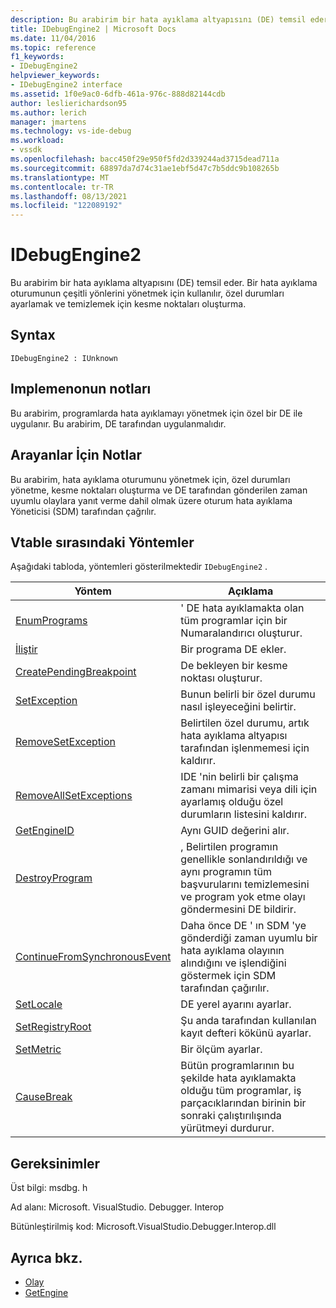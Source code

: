```yaml
---
description: Bu arabirim bir hata ayıklama altyapısını (DE) temsil eder.
title: IDebugEngine2 | Microsoft Docs
ms.date: 11/04/2016
ms.topic: reference
f1_keywords:
- IDebugEngine2
helpviewer_keywords:
- IDebugEngine2 interface
ms.assetid: 1f0e9ac0-6dfb-461a-976c-888d82144cdb
author: leslierichardson95
ms.author: lerich
manager: jmartens
ms.technology: vs-ide-debug
ms.workload:
- vssdk
ms.openlocfilehash: bacc450f29e950f5fd2d339244ad3715dead711a
ms.sourcegitcommit: 68897da7d74c31ae1ebf5d47c7b5ddc9b108265b
ms.translationtype: MT
ms.contentlocale: tr-TR
ms.lasthandoff: 08/13/2021
ms.locfileid: "122089192"
---
```

# <a name="idebugengine2"></a>IDebugEngine2
Bu arabirim bir hata ayıklama altyapısını (DE) temsil eder. Bir hata ayıklama oturumunun çeşitli yönlerini yönetmek için kullanılır, özel durumları ayarlamak ve temizlemek için kesme noktaları oluşturma.

## <a name="syntax"></a>Syntax

```
IDebugEngine2 : IUnknown
```

## <a name="notes-for-implementers"></a>Implemenonun notları
 Bu arabirim, programlarda hata ayıklamayı yönetmek için özel bir DE ile uygulanır. Bu arabirim, DE tarafından uygulanmalıdır.

## <a name="notes-for-callers"></a>Arayanlar İçin Notlar
 Bu arabirim, hata ayıklama oturumunu yönetmek için, özel durumları yönetme, kesme noktaları oluşturma ve DE tarafından gönderilen zaman uyumlu olaylara yanıt verme dahil olmak üzere oturum hata ayıklama Yöneticisi (SDM) tarafından çağrılır.

## <a name="methods-in-vtable-order"></a>Vtable sırasındaki Yöntemler
 Aşağıdaki tabloda, yöntemleri gösterilmektedir `IDebugEngine2` .

|Yöntem|Açıklama|
|------------|-----------------|
|[EnumPrograms](../../../extensibility/debugger/reference/idebugengine2-enumprograms.md)|' DE hata ayıklamakta olan tüm programlar için bir Numaralandırıcı oluşturur.|
|[İliştir](../../../extensibility/debugger/reference/idebugengine2-attach.md)|Bir programa DE ekler.|
|[CreatePendingBreakpoint](../../../extensibility/debugger/reference/idebugengine2-creatependingbreakpoint.md)|De bekleyen bir kesme noktası oluşturur.|
|[SetException](../../../extensibility/debugger/reference/idebugengine2-setexception.md)|Bunun belirli bir özel durumu nasıl işleyeceğini belirtir.|
|[RemoveSetException](../../../extensibility/debugger/reference/idebugengine2-removesetexception.md)|Belirtilen özel durumu, artık hata ayıklama altyapısı tarafından işlenmemesi için kaldırır.|
|[RemoveAllSetExceptions](../../../extensibility/debugger/reference/idebugengine2-removeallsetexceptions.md)|IDE 'nin belirli bir çalışma zamanı mimarisi veya dili için ayarlamış olduğu özel durumların listesini kaldırır.|
|[GetEngineID](../../../extensibility/debugger/reference/idebugengine2-getengineid.md)|Aynı GUID değerini alır.|
|[DestroyProgram](../../../extensibility/debugger/reference/idebugengine2-destroyprogram.md)|, Belirtilen programın genellikle sonlandırıldığı ve aynı programın tüm başvurularını temizlemesini ve program yok etme olayı göndermesini DE bildirir.|
|[ContinueFromSynchronousEvent](../../../extensibility/debugger/reference/idebugengine2-continuefromsynchronousevent.md)|Daha önce DE ' ın SDM 'ye gönderdiği zaman uyumlu bir hata ayıklama olayının alındığını ve işlendiğini göstermek için SDM tarafından çağırılır.|
|[SetLocale](../../../extensibility/debugger/reference/idebugengine2-setlocale.md)|DE yerel ayarını ayarlar.|
|[SetRegistryRoot](../../../extensibility/debugger/reference/idebugengine2-setregistryroot.md)|Şu anda tarafından kullanılan kayıt defteri kökünü ayarlar.|
|[SetMetric](../../../extensibility/debugger/reference/idebugengine2-setmetric.md)|Bir ölçüm ayarlar.|
|[CauseBreak](../../../extensibility/debugger/reference/idebugengine2-causebreak.md)|Bütün programlarının bu şekilde hata ayıklamakta olduğu tüm programlar, iş parçacıklarından birinin bir sonraki çalıştırılışında yürütmeyi durdurur.|

## <a name="requirements"></a>Gereksinimler
 Üst bilgi: msdbg. h

 Ad alanı: Microsoft. VisualStudio. Debugger. Interop

 Bütünleştirilmiş kod: Microsoft.VisualStudio.Debugger.Interop.dll

## <a name="see-also"></a>Ayrıca bkz.
- [Olay](../../../extensibility/debugger/reference/idebugeventcallback2-event.md)
- [GetEngine](../../../extensibility/debugger/reference/idebugenginecreateevent2-getengine.md)
